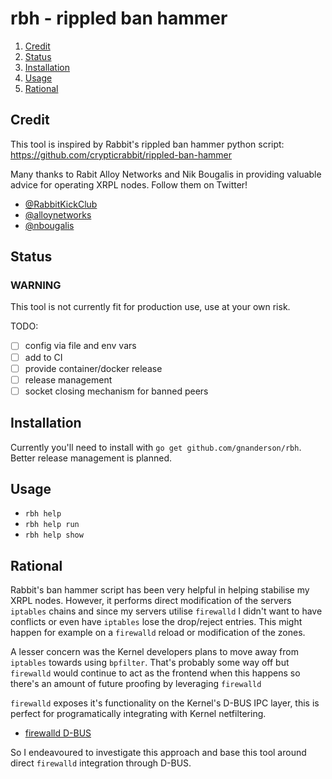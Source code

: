 # rbh - rippled ban hammer

1. [Credit](#credit)
1. [Status](#status)
1. [Installation](#installation)
1. [Usage](#usage)
1. [Rational](#rational)

## Credit
This tool is inspired by Rabbit's rippled ban hammer python script:
  https://github.com/crypticrabbit/rippled-ban-hammer

Many thanks to Rabit Alloy Networks and Nik Bougalis in providing valuable
advice for operating XRPL nodes. Follow them on Twitter!

  - [@RabbitKickClub](https://twitter.com/RabbitKickClub)
  - [@alloynetworks](https://twitter.com/alloynetworks)
  - [@nbougalis](https://twitter.com/nbougalis)

## Status

### WARNING
This tool is not currently fit for production use, use at your own risk.

TODO:
  - [ ] config via file and env vars
  - [ ] add to CI
  - [ ] provide container/docker release
  - [ ] release management
  - [ ] socket closing mechanism for banned peers

## Installation

Currently you'll need to install with `go get github.com/gnanderson/rbh`. Better
release management is planned.

## Usage

 -  `rbh help`
 -  `rbh help run`
 -  `rbh help show`

## Rational

Rabbit's ban hammer script has been very helpful in helping stabilise my XRPL
nodes. However, it performs direct modification of the servers `iptables` chains
and since my servers utilise `firewalld` I didn't want to have conflicts or
even have `iptables` lose the drop/reject entries. This might happen for example
on a `firewalld` reload or modification of the zones.

A lesser concern was the Kernel developers plans to move away from `iptables`
towards using `bpfilter`. That's probably some way off but `firewalld` would
continue to act as the frontend when this happens so there's an amount of future
proofing by leveraging `firewalld`

`firewalld` exposes it's functionality on the Kernel's D-BUS IPC layer, this is
perfect for programatically integrating with Kernel netfiltering.

  - [firewalld D-BUS](https://firewalld.org/documentation/man-pages/firewalld.dbus.html)

So I endeavoured to investigate this approach and base this tool around direct
`firewalld` integration through D-BUS.


